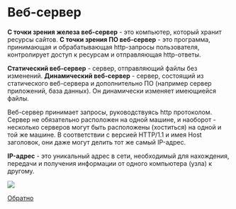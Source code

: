 # Веб-сервер

**С точки зрения железа веб-сервер** - это компьютер, который хранит ресурсы сайтов.
**С точки зрения ПО веб-сервер** - это программа, принимающая и обрабатывающая http-запросы пользователя, контролирует доступ к ресурсам и отправляющая http-ответы.

**Статический веб-сервер** - сервер, отправляющий файлы без изменений.
**Динамический веб-сервер** - сервер, состоящий из статического веб-сервера и дополнительно ПО (например сервер приложений, база данных). Он динамически изменяет имеющиейся файлы.

Веб-сервер принимает запросы, руководствуясь http протоколом. 
Сервер не обязательно расположен на одной машине, и наоборот - несколько серверов могут быть расположены (хоститься) на одной и той же машине. В соответствии с версией HTTP/1.1 и имея Host заголовок, они даже могут делить тот же самый IP-адрес.

**IP-адрес** - это уникальный адрес в сети, необходимый для нахождения, передачи и получения информации от одного компьютера (узла) к другому.

![](https://lectureswww.readthedocs.io/_images/web-server.svg)

[Обратно](https://github.com/ejller/Web_lab_one/edit/master/README.md)


